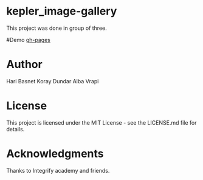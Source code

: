 # kepler_image-gallery

This project was done in group of three.

#Demo
[gh-pages](https://hari-basnet.github.io/student-gallery-app/)

# Author

Hari Basnet
Koray Dundar
Alba Vrapi

# License

This project is licensed under the MIT License - see the LICENSE.md file for details.

# Acknowledgments

Thanks to Integrify academy and friends.
